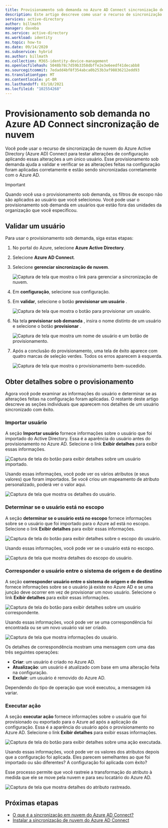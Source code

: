 ```yaml
---
title: Provisionamento sob demanda no Azure AD Connect sincronização de nuvem
description: Este artigo descreve como usar o recurso de sincronização de nuvem do Azure AD Connect para testar alterações de configuração.
services: active-directory
author: billmath
manager: daveba
ms.service: active-directory
ms.workload: identity
ms.topic: how-to
ms.date: 09/14/2020
ms.subservice: hybrid
ms.author: billmath
ms.collection: M365-identity-device-management
ms.openlocfilehash: 5048b78c7d59b3358dbffe2e3e6eedf41decabb8
ms.sourcegitcommit: 7edadd4bf8f354abca0b253b3af98836212edd93
ms.translationtype: MT
ms.contentlocale: pt-BR
ms.lasthandoff: 03/10/2021
ms.locfileid: "102554268"
---
```

# <a name="on-demand-provisioning-in-azure-ad-connect-cloud-sync"></a>Provisionamento sob demanda no Azure AD Connect sincronização de nuvem

Você pode usar o recurso de sincronização de nuvem do Azure Active Directory (Azure AD) Connect para testar alterações de configuração aplicando essas alterações a um único usuário. Esse provisionamento sob demanda ajuda a validar e verificar se as alterações feitas na configuração foram aplicadas corretamente e estão sendo sincronizadas corretamente com o Azure AD.  

> [!IMPORTANT] 
> Quando você usa o provisionamento sob demanda, os filtros de escopo não são aplicados ao usuário que você selecionou. Você pode usar o provisionamento sob demanda em usuários que estão fora das unidades da organização que você especificou.

## <a name="validate-a-user"></a>Validar um usuário
Para usar o provisionamento sob demanda, siga estas etapas:

1.  No portal do Azure, selecione **Azure Active Directory**.
2.  Selecione **Azure AD Connect**.
3.  Selecione **gerenciar sincronização de nuvem**.

    ![Captura de tela que mostra o link para gerenciar a sincronização de nuvem.](media/how-to-install/install-6.png)
4. Em **configuração**, selecione sua configuração.
5. Em **validar**, selecione o botão **provisionar um usuário** . 

   ![Captura de tela que mostra o botão para provisionar um usuário.](media/how-to-on-demand-provision/on-demand-2.png)

6. Na tela **provisionar sob demanda** , insira o nome distinto de um usuário e selecione o botão **provisionar** .  
 
   ![Captura de tela que mostra um nome de usuário e um botão de provisionamento.](media/how-to-on-demand-provision/on-demand-3.png)
7. Após a conclusão do provisionamento, uma tela de êxito aparece com quatro marcas de seleção verdes. Todos os erros aparecem à esquerda.

   ![Captura de tela que mostra o provisionamento bem-sucedido.](media/how-to-on-demand-provision/on-demand-4.png)

## <a name="get-details-about-provisioning"></a>Obter detalhes sobre o provisionamento
Agora você pode examinar as informações do usuário e determinar se as alterações feitas na configuração foram aplicadas. O restante deste artigo descreve as seções individuais que aparecem nos detalhes de um usuário sincronizado com êxito.

### <a name="import-user"></a>Importar usuário
A seção **Importar usuário** fornece informações sobre o usuário que foi importado do Active Directory. Essa é a aparência do usuário antes do provisionamento no Azure AD. Selecione o link **Exibir detalhes** para exibir essas informações.

![Captura de tela do botão para exibir detalhes sobre um usuário importado.](media/how-to-on-demand-provision/on-demand-5.png)

Usando essas informações, você pode ver os vários atributos (e seus valores) que foram importados. Se você criou um mapeamento de atributo personalizado, poderá ver o valor aqui.

![Captura de tela que mostra os detalhes do usuário.](media/how-to-on-demand-provision/on-demand-6.png)

### <a name="determine-if-user-is-in-scope"></a>Determinar se o usuário está no escopo
A seção **determinar se o usuário está no escopo** fornece informações sobre se o usuário que foi importado para o Azure ad está no escopo. Selecione o link **Exibir detalhes** para exibir essas informações.

![Captura de tela do botão para exibir detalhes sobre o escopo do usuário.](media/how-to-on-demand-provision/on-demand-7.png)

Usando essas informações, você pode ver se o usuário está no escopo.

![Captura de tela que mostra detalhes do escopo do usuário.](media/how-to-on-demand-provision/on-demand-10a.png)

### <a name="match-user-between-source-and-target-system"></a>Corresponder o usuário entre o sistema de origem e de destino
A seção **corresponder usuário entre o sistema de origem e de destino** fornece informações sobre se o usuário já existe no Azure AD e se uma junção deve ocorrer em vez de provisionar um novo usuário. Selecione o link **Exibir detalhes** para exibir essas informações.

![Captura de tela do botão para exibir detalhes sobre um usuário correspondente.](media/how-to-on-demand-provision/on-demand-8.png)

Usando essas informações, você pode ver se uma correspondência foi encontrada ou se um novo usuário vai ser criado.

![Captura de tela que mostra informações do usuário.](media/how-to-on-demand-provision/on-demand-11.png)

Os detalhes de correspondência mostram uma mensagem com uma das três seguintes operações:
- **Criar**: um usuário é criado no Azure AD.
- **Atualização**: um usuário é atualizado com base em uma alteração feita na configuração.
- **Excluir**: um usuário é removido do Azure AD.

Dependendo do tipo de operação que você executou, a mensagem irá variar.

### <a name="perform-action"></a>Executar ação
A seção **executar ação** fornece informações sobre o usuário que foi provisionado ou exportado para o Azure ad após a aplicação da configuração. Essa é a aparência do usuário após o provisionamento no Azure AD. Selecione o link **Exibir detalhes** para exibir essas informações.

![Captura de tela do botão para exibir detalhes sobre uma ação executada.](media/how-to-on-demand-provision/on-demand-9.png)

Usando essas informações, você pode ver os valores dos atributos depois que a configuração foi aplicada. Eles parecem semelhantes ao que foi importado ou são diferentes? A configuração foi aplicada com êxito?  

Esse processo permite que você rastreie a transformação do atributo à medida que ele se move pela nuvem e para seu locatário do Azure AD.

![Captura de tela que mostra detalhes do atributo rastreado.](media/how-to-on-demand-provision/on-demand-12.png)

## <a name="next-steps"></a>Próximas etapas 

- [O que é a sincronização em nuvem do Azure AD Connect?](what-is-cloud-sync.md)
- [Instalar a sincronização de nuvem do Azure AD Connect](how-to-install.md)
 